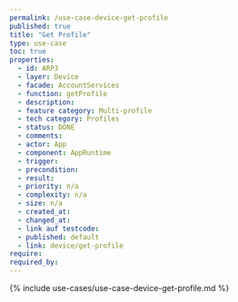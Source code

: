 ```yaml
---
permalink: /use-case-device-get-profile
published: true
title: "Get Profile"
type: use-case
toc: true
properties:
  - id: ARP3
  - layer: Device
  - facade: AccountServices
  - function: getProfile
  - description:
  - feature category: Multi-profile
  - tech category: Profiles
  - status: DONE
  - comments:
  - actor: App
  - component: AppRuntime
  - trigger:
  - precondition:
  - result:
  - priority: n/a
  - complexity: n/a
  - size: n/a
  - created_at:
  - changed_at:
  - link auf testcode:
  - published: default
  - link: device/get-profile
require:
required_by:
---
```


{% include use-cases/use-case-device-get-profile.md %}
